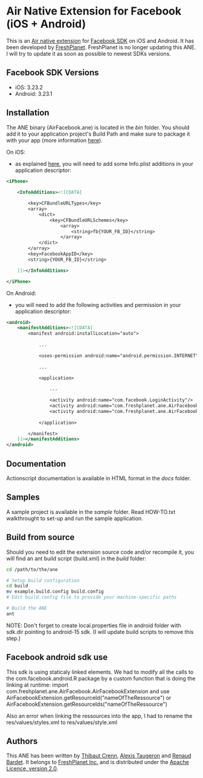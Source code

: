 Air Native Extension for Facebook (iOS + Android)
======================================

This is an [Air native extension](http://www.adobe.com/devnet/air/native-extensions-for-air.html) for [Facebook SDK](http://developers.facebook.com/docs/guides/mobile/) on iOS and Android. It has been developed by [FreshPlanet](http://freshplanet.com). FreshPlanet is no longer updating this ANE. I will try to update it as soon as possible to newest SDKs versions.


Facebook SDK Versions
---------

* iOS: 3.23.2 
* Android: 3.23.1


Installation
---------

The ANE binary (AirFacebook.ane) is located in the *bin* folder. You should add it to your application project's Build Path and make sure to package it with your app (more information [here](http://help.adobe.com/en_US/air/build/WS597e5dadb9cc1e0253f7d2fc1311b491071-8000.html)).

On iOS:

* as explained [here](http://developers.facebook.com/docs/mobile/ios/build/), you will need to add some Info.plist additions in your application descriptor:

```xml
<iPhone>
    
    <InfoAdditions><![CDATA[

        <key>CFBundleURLTypes</key>
        <array>
            <dict>
                <key>CFBundleURLSchemes</key>
                    <array>
                        <string>fb{YOUR_FB_ID}</string>
                    </array>
            </dict>
        </array>
        <key>FacebookAppID</key>
        <string>{YOUR_FB_ID}</string>

    ]]></InfoAdditions>

</iPhone>
```

On Android:

* you will need to add the following activities and permission in your application descriptor:

```xml
<android>
    <manifestAdditions><![CDATA[
        <manifest android:installLocation="auto">
            
            ...

            <uses-permission android:name="android.permission.INTERNET"/>
            
            ...

            <application>

                ...
                
                <activity android:name="com.facebook.LoginActivity"/>
                <activity android:name="com.freshplanet.ane.AirFacebook.LoginActivity" android:theme="@android:style/Theme.Translucent.NoTitleBar.Fullscreen"></activity>
                <activity android:name="com.freshplanet.ane.AirFacebook.DialogActivity" android:theme="@android:style/Theme.Translucent.NoTitleBar.Fullscreen"></activity>
                
            </application>

        </manifest>
    ]]></manifestAdditions>
</android>
```


Documentation
--------

Actionscript documentation is available in HTML format in the *docs* folder.


Samples
--------

A sample project is available in the *sample* folder.
Read HOW-TO.txt walkthrought to set-up and run the sample application.


Build from source
---------

Should you need to edit the extension source code and/or recompile it, you will find an ant build script (build.xml) in the *build* folder:
    
```bash
cd /path/to/the/ane

# Setup build configuration
cd build
mv example.build.config build.config
# Edit build.config file to provide your machine-specific paths

# Build the ANE
ant
```
NOTE:
Don't forget to create local.properties file in android folder with sdk.dir pointing to android-15 sdk. (I will update build scripts to remove this step.)

Facebook android sdk use
---------

This sdk is using staticaly linked elements. We had to modify all the calls to the com.facebook.android.R package by a custom function that is doing the linking at runtime:
import com.freshplanet.ane.AirFacebook.AirFacebookExtension
and use AirFacebookExtension.getResourceId("nameOfTheRessource") or AirFacebookExtension.getResourceIds("nameOfTheRessource")

Also an error when linking the ressources into the app, I had to rename the res/values/styles.xml to res/values/style.xml


Authors
------

This ANE has been written by [Thibaut Crenn](https://github.com/titi-us), [Alexis Taugeron](http://alexistaugeron.com) and [Renaud Bardet](http://github.com/renaudbardet). It belongs to [FreshPlanet Inc.](http://freshplanet.com) and is distributed under the [Apache Licence, version 2.0](http://www.apache.org/licenses/LICENSE-2.0).

